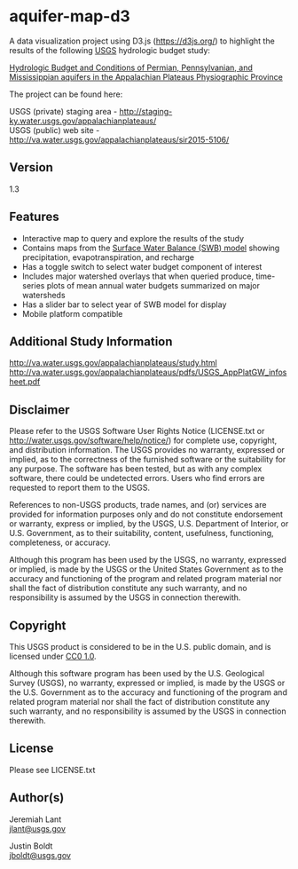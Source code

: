 # aquifer-map-d3

A data visualization project using D3.js (https://d3js.org/) to highlight the results of the following [USGS](https://www.usgs.gov/) hydrologic budget study:

[Hydrologic Budget and Conditions of Permian, Pennsylvanian, and Mississippian aquifers in the Appalachian Plateaus Physiographic Province](http://pubs.usgs.gov/sir/2015/5106/sir20155106.pdf)

The project can be found here:

USGS (private) staging area - http://staging-ky.water.usgs.gov/appalachianplateaus/  
USGS (public) web site - http://va.water.usgs.gov/appalachianplateaus/sir2015-5106/


## Version

1.3

## Features

* Interactive map to query and explore the results of the study
* Contains maps from the [Surface Water Balance (SWB) model](http://pubs.usgs.gov/tm/tm6-a31/tm6a31.pdf) showing precipitation, evapotranspiration, and recharge
* Has a toggle switch to select water budget component of interest
* Includes major watershed overlays that when queried produce, time-series plots of mean annual water budgets summarized on major watersheds 
* Has a slider bar to select year of SWB model for display 
* Mobile platform compatible

## Additional Study Information

http://va.water.usgs.gov/appalachianplateaus/study.html  
http://va.water.usgs.gov/appalachianplateaus/pdfs/USGS_AppPlatGW_infosheet.pdf

## Disclaimer

Please refer to the USGS Software User Rights Notice (LICENSE.txt or http://water.usgs.gov/software/help/notice/)
for complete use, copyright, and distribution information. The USGS provides no warranty, expressed or implied, as to the
correctness of the furnished software or the suitability for any purpose. The software has been tested, but as with any
complex software, there could be undetected errors. Users who find errors are requested to report them to the USGS.

References to non-USGS products, trade names, and (or) services are provided for information purposes only and do not
constitute endorsement or warranty, express or implied, by the USGS, U.S. Department of Interior, or U.S. Government, as to
their suitability, content, usefulness, functioning, completeness, or accuracy.

Although this program has been used by the USGS, no warranty, expressed or implied, is made by the USGS or the United
States Government as to the accuracy and functioning of the program and related program material nor shall the fact of
distribution constitute any such warranty, and no responsibility is assumed by the USGS in connection therewith.

## Copyright

This USGS product is considered to be in the U.S. public domain, and is licensed under [CC0 1.0](https://creativecommons.org/publicdomain/zero/1.0/).

Although this software program has been used by the U.S. Geological Survey (USGS), no warranty, expressed or implied, is made by the USGS or the U.S. Government as to 
the accuracy and functioning of the program and related program material nor shall the fact of distribution constitute any such warranty, and no responsibility is 
assumed by the USGS in connection therewith.

## License

Please see LICENSE.txt

## Author(s)

Jeremiah Lant  
jlant@usgs.gov

Justin Boldt  
jboldt@usgs.gov